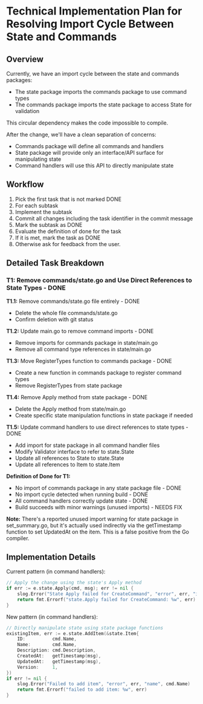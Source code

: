 # Technical Implementation Plan for Resolving Import Cycle Between State and Commands

## Overview

Currently, we have an import cycle between the state and commands packages:
- The state package imports the commands package to use command types
- The commands package imports the state package to access State for validation

This circular dependency makes the code impossible to compile.

After the change, we'll have a clean separation of concerns:
- Commands package will define all commands and handlers
- State package will provide only an interface/API surface for manipulating state
- Command handlers will use this API to directly manipulate state

## Workflow

1. Pick the first task that is not marked DONE
2. For each subtask
3. Implement the subtask
4. Commit all changes including the task identifier in the commit message
5. Mark the subtask as DONE
6. Evaluate the definition of done for the task
7. If it is met, mark the task as DONE
8. Otherwise ask for feedback from the user.

## Detailed Task Breakdown

### T1: Remove commands/state.go and Use Direct References to State Types - DONE

**T1.1:** Remove commands/state.go file entirely - DONE

- Delete the whole file commands/state.go
- Confirm deletion with git status

**T1.2:** Update main.go to remove command imports - DONE

- Remove imports for commands package in state/main.go
- Remove all command type references in state/main.go

**T1.3:** Move RegisterTypes function to commands package - DONE

- Create a new function in commands package to register command types
- Remove RegisterTypes from state package

**T1.4:** Remove Apply method from state package - DONE

- Delete the Apply method from state/main.go
- Create specific state manipulation functions in state package if needed

**T1.5:** Update command handlers to use direct references to state types - DONE

- Add import for state package in all command handler files
- Modify Validator interface to refer to state.State
- Update all references to State to state.State
- Update all references to Item to state.Item

**Definition of Done for T1:**

- No import of commands package in any state package file - DONE
- No import cycle detected when running build - DONE
- All command handlers correctly update state - DONE
- Build succeeds with minor warnings (unused imports) - NEEDS FIX

**Note:** There's a reported unused import warning for state package in set_summary.go, but it's actually used indirectly via the getTimestamp function to set UpdatedAt on the item. This is a false positive from the Go compiler.

## Implementation Details

Current pattern (in command handlers):
```go
// Apply the change using the state's Apply method
if err := e.state.Apply(cmd, msg); err != nil {
    slog.Error("State Apply failed for CreateCommand", "error", err, "id", cmd.ID)
    return fmt.Errorf("state.Apply failed for CreateCommand: %w", err)
}
```

New pattern (in command handlers):
```go
// Directly manipulate state using state package functions
existingItem, err := e.state.AddItem(&state.Item{
    ID:          cmd.Name,
    Name:        cmd.Name,
    Description: cmd.Description,
    CreatedAt:   getTimestamp(msg),
    UpdatedAt:   getTimestamp(msg),
    Version:     1,
})
if err != nil {
    slog.Error("Failed to add item", "error", err, "name", cmd.Name)
    return fmt.Errorf("failed to add item: %w", err)
}
```